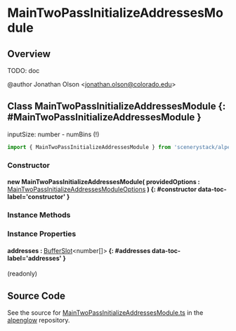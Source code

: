 # MainTwoPassInitializeAddressesModule

## Overview

TODO: doc

@author Jonathan Olson &lt;jonathan.olson@colorado.edu&gt;

## Class MainTwoPassInitializeAddressesModule {: #MainTwoPassInitializeAddressesModule }


inputSize: number - numBins (!)

```js
import { MainTwoPassInitializeAddressesModule } from 'scenerystack/alpenglow';
```
### Constructor

#### new MainTwoPassInitializeAddressesModule( providedOptions : <span style="font-weight: 400;">[MainTwoPassInitializeAddressesModuleOptions](../alpenglow/MainTwoPassInitializeAddressesModule.md#MainTwoPassInitializeAddressesModuleOptions)</span> ) {: #constructor data-toc-label='constructor' }

### Instance Methods



### Instance Properties

#### addresses : <span style="font-weight: 400;">[BufferSlot](../alpenglow/BufferSlot.md)&lt;<span style="color: hsla(calc(var(--md-hue) + 180deg),80%,40%,1);">number</span>[]&gt;</span> {: #addresses data-toc-label='addresses' }

(readonly)



## Source Code

See the source for [MainTwoPassInitializeAddressesModule.ts](https://github.com/phetsims/alpenglow/blob/main/js/webgpu/modules/rasterize-two-pass/MainTwoPassInitializeAddressesModule.ts) in the [alpenglow](https://github.com/phetsims/alpenglow) repository.
